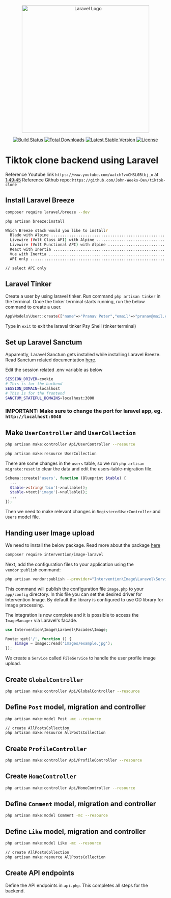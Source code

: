 <p align="center"><a href="https://laravel.com" target="_blank"><img src="https://raw.githubusercontent.com/laravel/art/master/logo-lockup/5%20SVG/2%20CMYK/1%20Full%20Color/laravel-logolockup-cmyk-red.svg" width="400" alt="Laravel Logo"></a></p>

<p align="center">
<a href="https://github.com/laravel/framework/actions"><img src="https://github.com/laravel/framework/workflows/tests/badge.svg" alt="Build Status"></a>
<a href="https://packagist.org/packages/laravel/framework"><img src="https://img.shields.io/packagist/dt/laravel/framework" alt="Total Downloads"></a>
<a href="https://packagist.org/packages/laravel/framework"><img src="https://img.shields.io/packagist/v/laravel/framework" alt="Latest Stable Version"></a>
<a href="https://packagist.org/packages/laravel/framework"><img src="https://img.shields.io/packagist/l/laravel/framework" alt="License"></a>
</p>

# Tiktok clone backend using Laravel

Reference Youtube link `https://www.youtube.com/watch?v=CHSL0Btbj_o` at [1:49:45]()
Reference Github repo: `https://github.com/John-Weeks-Dev/tiktok-clone`

## Install Laravel Breeze

```bash
composer require laravel/breeze --dev

php artisan breeze:install

Which Breeze stack would you like to install?
  Blade with Alpine ...................................................................................... blade  
  Livewire (Volt Class API) with Alpine ............................................................... livewire  
  Livewire (Volt Functional API) with Alpine ............................................... livewire-functional  
  React with Inertia ..................................................................................... react  
  Vue with Inertia ......................................................................................... vue  
  API only ................................................................................................. api

// select API only

```

## Laravel Tinker

Create a user by using laravel tinker. Run command `php artisan tinker` in the terminal. Once the tinker terminal starts running, run the below command to create a user.

```bash
App\Models\User::create(["name"=>"Pranav Peter","email"=>"pranav@mail.com","password"=>bcrypt("123123123")]);
```

Type in `exit` to exit the laravel tinker Psy Shell (tinker terminal)

## Set up Laravel Sanctum

Apparently, Laravel Sanctum gets installed while installing Laravel Breeze. Read Sanctum related documentation [here](https://laravel.com/docs/11.x/sanctum#main-content).

Edit the session related .env variable as below

```bash
SESSION_DRIVER=cookie
# This is for the backend
SESSION_DOMAIN=localhost
# This is for the frontend
SANCTUM_STATEFUL_DOMAINS=localhost:3000
```

### IMPORTANT: Make sure to change the port for laravel app, eg. `http://localhost:8040`

## Make `UserController` and `UserCollection`

```bash
php artisan make:controller Api/UserController --resource

php artisan make:resource UserCollection
```

There are some changes in the `users` table, so we run `php artisan migrate:reset` to clear the data and edit the users-table-migration file.

```php
Schema::create('users', function (Blueprint $table) {
  ...
  $table->string('bio')->nullable();
  $table->text('image')->nullable();
  ...
});
```

Then we need to make relevant changes in `RegisteredUserController` and `Users` model file.

## Handing user Image upload

We need to install the below package. Read more about the package [here](https://image.intervention.io/v3/introduction/frameworks)

```bash
composer require intervention/image-laravel
```

Next, add the configuration files to your application using the `vendor:publish` command:

```bash
php artisan vendor:publish --provider="Intervention\Image\Laravel\ServiceProvider"
```

This command will publish the configuration file `image.php` to your `app/config` directory. In this file you can set the desired driver for Intervention Image. By default the library is configured to use GD library for image processing.

The integration is now complete and it is possible to access the `ImageManager` via Laravel's facade.

```php
use Intervention\Image\Laravel\Facades\Image;

Route::get('/', function () {
    $image = Image::read('images/example.jpg');
});
```

We create a `Service` called `FileService` to handle the user profile image upload.

## Create `GlobalController`

```bash
php artisan make:controller Api/GlobalController --resource
```

## Define `Post` model, migration and controller

```bash
php artisan make:model Post -mc --resource

// create AllPostsCollection
php artisan make:resource AllPostsCollection
```

## Create `ProfileController`

```bash
php artisan make:controller Api/ProfileController --resource
```

## Create `HomeController`

```bash
php artisan make:controller Api/HomeController --resource
```

## Define `Comment` model, migration and controller

```bash
php artisan make:model Comment -mc --resource
```

## Define `Like` model, migration and controller

```bash
php artisan make:model Like -mc --resource

// create AllPostsCollection
php artisan make:resource AllPostsCollection
```

## Create API endpoints

Define the API endpoints in `api.php`. This completes all steps for the backend.